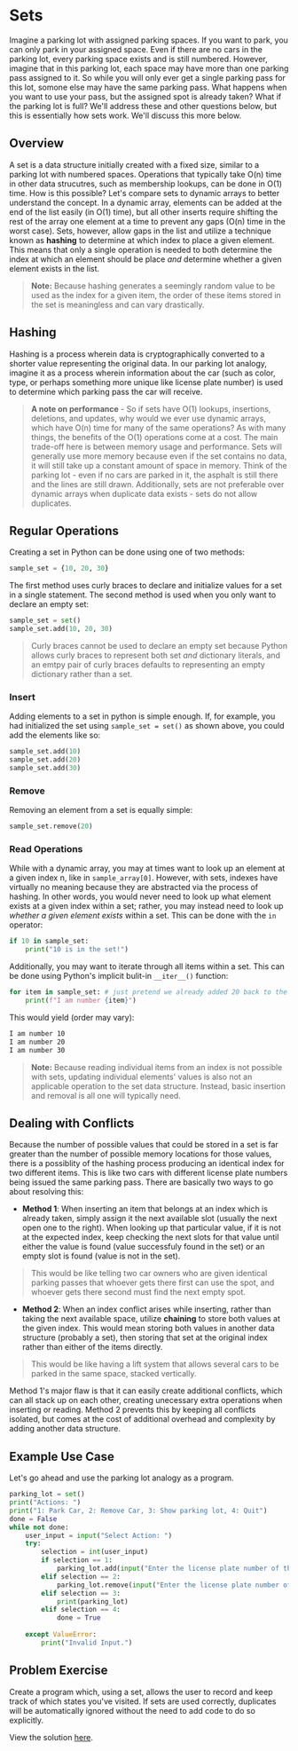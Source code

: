 # Sets

Imagine a parking lot with assigned parking spaces. If you want to park, you can only park in your assigned space. Even if there are no cars in the parking lot, every parking space exists and is still numbered. However, imagine that in this parking lot, each space may have more than one parking pass assigned to it. So while you will only ever get a single parking pass for this lot, somone else may have the same parking pass. What happens when you want to use your pass, but the assigned spot is already taken? What if the parking lot is full?  We'll address these and other questions below, but this is essentially how sets work. We'll discuss this more below.

## Overview

A set is a data structure initially created with a fixed size, similar to a parking lot with numbered spaces. Operations that typically take O(n) time in other data strucutres, such as membership lookups, can be done in O(1) time. How is this possible? Let's compare sets to dynamic arrays to better understand the concept. In a dynamic array, elements can be added at the end of the list easily (in O(1) time), but all other inserts require shifting the rest of the array one element at a time to prevent any gaps (O(n) time in the worst case). Sets, however, allow gaps in the list and utilize a technique known as **hashing** to determine at which index to place a given element. This means that only a single operation is needed to both determine the index at which an element should be place *and* determine whether a given element exists in the list.

> **Note:** Because hashing generates a seemingly random value to be used as the index for a given item, the order of these items stored in the set is meaningless and can vary drastically.

## Hashing

Hashing is a process wherein data is cryptographically converted to a shorter value representing the original data. In our parking lot analogy, imagine it as a process wherein information about the car (such as color, type, or perhaps something more unique like license plate number) is used to determine which parking pass the car will receive.

>**A note on performance** - So if sets have O(1) lookups, insertions, deletions, and updates, why would we ever use dynamic arrays, which have O(n) time for many of the same operations? As with many things, the benefits of the O(1) operations come at a cost. The main trade-off here is between memory usage and performance. Sets will generally use more memory because even if the set contains no data, it will still take up a constant amount of space in memory. Think of the parking lot - even if no cars are parked in it, the asphalt is still there and the lines are still drawn. Additionally, sets are not preferable over dynamic arrays when duplicate data exists - sets do not allow duplicates.

## Regular Operations

Creating a set in Python can be done using one of two methods:

```python
sample_set = {10, 20, 30}
```

The first method uses curly braces to declare and initialize values for a set in a single statement. The second method is used when you only want to declare an empty set:

```python
sample_set = set()
sample_set.add(10, 20, 30)
```

>Curly braces cannot be used to declare an empty set because Python allows curly braces to represent both set *and* dictionary literals, and an emtpy pair of curly braces defaults to representing an empty dictionary rather than a set.

### Insert

Adding elements to a set in python is simple enough. If, for example, you had initialized the set using `sample_set = set()` as shown above, you could add the elements like so:

```python
sample_set.add(10)
sample_set.add(20)
sample_set.add(30)
```

### Remove

Removing an element from a set is equally simple:

```python
sample_set.remove(20)
```

### Read Operations

While with a dynamic array, you may at times want to look up an element at a given index n, like in `sample_array[0]`. However, with sets, indexes have virtually no meaning because they are abstracted via the process of hashing. In other words, you would never need to look up what element exists at a given index within a set; rather, you may instead need to look up *whether a given element exists* within a set. This can be done with the `in` operator:

```python
if 10 in sample_set:
    print("10 is in the set!")
```

Additionally, you may want to iterate through all items within a set. This can be done using Python's implicit bulit-in `__iter__()` function:

```python
for item in sample_set: # just pretend we already added 20 back to the set
    print(f"I am number {item}")
```

This would yield (order may vary):

```bash
I am number 10
I am number 20
I am number 30
```

>**Note:** Because reading individual items from an index is not possible with sets, updating individual elements' values is also not an applicable operation to the set data structure. Instead, basic insertion and removal is all one will typically need.

## Dealing with Conflicts

Because the number of possible values that could be stored in a set is far greater than the number of possible memory locations for those values, there is a possiblity of the hashing process producing an identical index for two different items. This is like two cars with different license plate numbers being issued the same parking pass. There are basically two ways to go about resolving this:

* **Method 1**: When inserting an item that belongs at an index which is already taken, simply assign it the next available slot (usually the next open one to the right). When looking up that particular value, if it is not at the expected index, keep checking the next slots for that value until either the value is found (value successfuly found in the set) or an empty slot is found (value is not in the set).

> This would be like telling two car owners who are given identical parking passes that whoever gets there first can use the spot, and whoever gets there second must find the next empty spot.

* **Method 2**: When an index conflict arises while inserting, rather than taking the next available space, utilize **chaining** to store both values at the given index. This would mean storing both values in another data structure (probably a set), then storing that set at the original index rather than either of the items directly.

> This would be like having a lift system that allows several cars to be parked in the same space, stacked vertically.

Method 1's major flaw is that it can easily create additional conflicts, which can all stack up on each other, creating unecessary extra operations when inserting or reading. Method 2 prevents this by keeping all conflicts isolated, but comes at the cost of additional overhead and complexity by adding another data structure.

## Example Use Case

Let's go ahead and use the parking lot analogy as a program.

```python
parking_lot = set()
print("Actions: ")
print("1: Park Car, 2: Remove Car, 3: Show parking lot, 4: Quit")
done = False
while not done:
    user_input = input("Select Action: ")
    try:
        selection = int(user_input)
        if selection == 1:
            parking_lot.add(input("Enter the license plate number of the car being parked: "))
        elif selection == 2:
            parking_lot.remove(input("Enter the license plate number of the car to be removed: "))
        elif selection == 3:
            print(parking_lot)
        elif selection == 4:
            done = True
            
    except ValueError:
        print("Invalid Input.")
```

## Problem Exercise

Create a program which, using a set, allows the user to record and keep track of which states you've visited. If sets are used correctly, duplicates will be automatically ignored without the need to add code to do so explicitly.

View the solution [here](code/2-solution.py).
